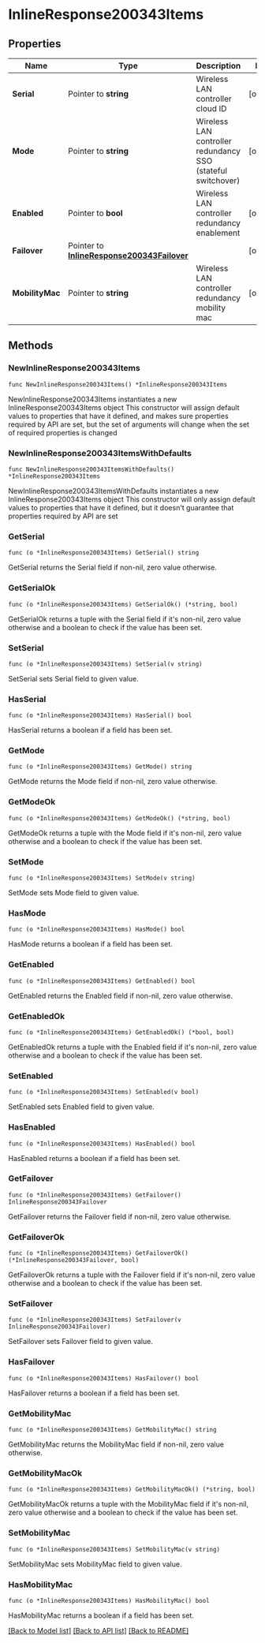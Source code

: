 # InlineResponse200343Items

## Properties

Name | Type | Description | Notes
------------ | ------------- | ------------- | -------------
**Serial** | Pointer to **string** | Wireless LAN controller cloud ID | [optional] 
**Mode** | Pointer to **string** | Wireless LAN controller redundancy SSO (stateful switchover) | [optional] 
**Enabled** | Pointer to **bool** | Wireless LAN controller redundancy enablement | [optional] 
**Failover** | Pointer to [**InlineResponse200343Failover**](InlineResponse200343Failover.md) |  | [optional] 
**MobilityMac** | Pointer to **string** | Wireless LAN controller redundancy mobility mac  | [optional] 

## Methods

### NewInlineResponse200343Items

`func NewInlineResponse200343Items() *InlineResponse200343Items`

NewInlineResponse200343Items instantiates a new InlineResponse200343Items object
This constructor will assign default values to properties that have it defined,
and makes sure properties required by API are set, but the set of arguments
will change when the set of required properties is changed

### NewInlineResponse200343ItemsWithDefaults

`func NewInlineResponse200343ItemsWithDefaults() *InlineResponse200343Items`

NewInlineResponse200343ItemsWithDefaults instantiates a new InlineResponse200343Items object
This constructor will only assign default values to properties that have it defined,
but it doesn't guarantee that properties required by API are set

### GetSerial

`func (o *InlineResponse200343Items) GetSerial() string`

GetSerial returns the Serial field if non-nil, zero value otherwise.

### GetSerialOk

`func (o *InlineResponse200343Items) GetSerialOk() (*string, bool)`

GetSerialOk returns a tuple with the Serial field if it's non-nil, zero value otherwise
and a boolean to check if the value has been set.

### SetSerial

`func (o *InlineResponse200343Items) SetSerial(v string)`

SetSerial sets Serial field to given value.

### HasSerial

`func (o *InlineResponse200343Items) HasSerial() bool`

HasSerial returns a boolean if a field has been set.

### GetMode

`func (o *InlineResponse200343Items) GetMode() string`

GetMode returns the Mode field if non-nil, zero value otherwise.

### GetModeOk

`func (o *InlineResponse200343Items) GetModeOk() (*string, bool)`

GetModeOk returns a tuple with the Mode field if it's non-nil, zero value otherwise
and a boolean to check if the value has been set.

### SetMode

`func (o *InlineResponse200343Items) SetMode(v string)`

SetMode sets Mode field to given value.

### HasMode

`func (o *InlineResponse200343Items) HasMode() bool`

HasMode returns a boolean if a field has been set.

### GetEnabled

`func (o *InlineResponse200343Items) GetEnabled() bool`

GetEnabled returns the Enabled field if non-nil, zero value otherwise.

### GetEnabledOk

`func (o *InlineResponse200343Items) GetEnabledOk() (*bool, bool)`

GetEnabledOk returns a tuple with the Enabled field if it's non-nil, zero value otherwise
and a boolean to check if the value has been set.

### SetEnabled

`func (o *InlineResponse200343Items) SetEnabled(v bool)`

SetEnabled sets Enabled field to given value.

### HasEnabled

`func (o *InlineResponse200343Items) HasEnabled() bool`

HasEnabled returns a boolean if a field has been set.

### GetFailover

`func (o *InlineResponse200343Items) GetFailover() InlineResponse200343Failover`

GetFailover returns the Failover field if non-nil, zero value otherwise.

### GetFailoverOk

`func (o *InlineResponse200343Items) GetFailoverOk() (*InlineResponse200343Failover, bool)`

GetFailoverOk returns a tuple with the Failover field if it's non-nil, zero value otherwise
and a boolean to check if the value has been set.

### SetFailover

`func (o *InlineResponse200343Items) SetFailover(v InlineResponse200343Failover)`

SetFailover sets Failover field to given value.

### HasFailover

`func (o *InlineResponse200343Items) HasFailover() bool`

HasFailover returns a boolean if a field has been set.

### GetMobilityMac

`func (o *InlineResponse200343Items) GetMobilityMac() string`

GetMobilityMac returns the MobilityMac field if non-nil, zero value otherwise.

### GetMobilityMacOk

`func (o *InlineResponse200343Items) GetMobilityMacOk() (*string, bool)`

GetMobilityMacOk returns a tuple with the MobilityMac field if it's non-nil, zero value otherwise
and a boolean to check if the value has been set.

### SetMobilityMac

`func (o *InlineResponse200343Items) SetMobilityMac(v string)`

SetMobilityMac sets MobilityMac field to given value.

### HasMobilityMac

`func (o *InlineResponse200343Items) HasMobilityMac() bool`

HasMobilityMac returns a boolean if a field has been set.


[[Back to Model list]](../README.md#documentation-for-models) [[Back to API list]](../README.md#documentation-for-api-endpoints) [[Back to README]](../README.md)


